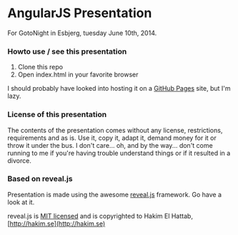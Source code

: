 # AngularJS Presentation
For GotoNight in Esbjerg, tuesday June 10th, 2014.

### Howto use / see this presentation
1. Clone this repo
2. Open index.html in your favorite browser

I should probably have looked into hosting it on a [GitHub Pages](https://pages.github.com/) site, but I'm lazy.

### License of this presentation
The contents of the presentation comes without any license, restrictions, requirements and as is. Use it, copy it, adapt it, demand money for it or throw it under the bus. I don't care... oh, and by the way... don't come running to me if you're having trouble understand things or if it resulted in a divorce.

### Based on reveal.js
Presentation is made using the awesome [reveal.js](https://github.com/hakimel/reveal.js/) framework. Go have a look at it.

reveal.js is [MIT licensed](http://en.wikipedia.org/wiki/MIT_License) and is copyrighted to Hakim El Hattab, [http://hakim.se](http://hakim.se)